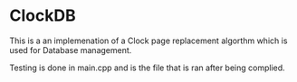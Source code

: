 # ClockDB

This is a an implemenation of a Clock page replacement algorthm which is used for Database management.

Testing is done in main.cpp and is the file that is ran after being complied.
